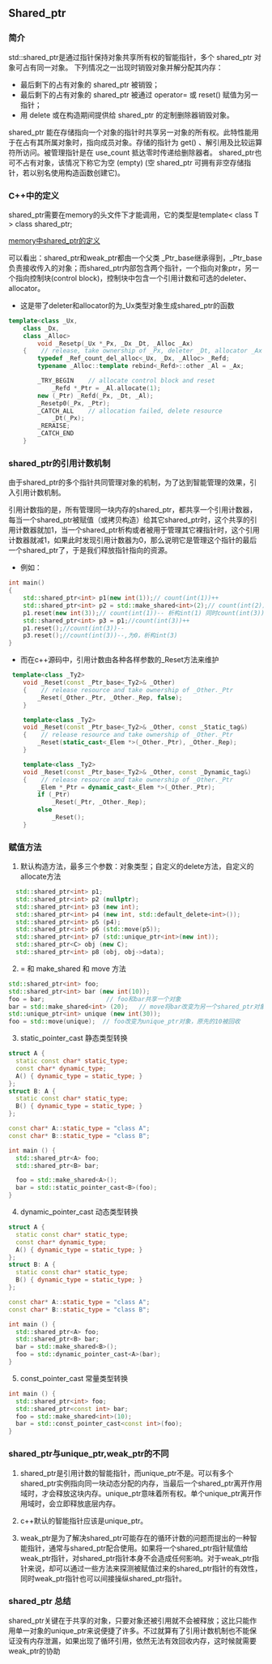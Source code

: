 ## Shared_ptr

### 简介

std::shared_ptr是通过指针保持对象共享所有权的智能指针，多个 shared_ptr 对象可占有同一对象。
下列情况之一出现时销毁对象并解分配其内存：
- 最后剩下的占有对象的 shared_ptr 被销毁；
- 最后剩下的占有对象的 shared_ptr 被通过 operator= 或 reset() 赋值为另一指针；
- 用 delete 或在构造期间提供给 shared_ptr 的定制删除器销毁对象。

shared_ptr 能在存储指向一个对象的指针时共享另一对象的所有权。此特性能用于在占有其所属对象时，指向成员对象。存储的指针为 get() 、解引用及比较运算符所访问。被管理指针是在 use_count 抵达零时传递给删除器者。
shared_ptr也可不占有对象，该情况下称它为空 (empty) (空 shared_ptr 可拥有非空存储指针，若以别名使用构造函数创建它)。

### C++中的定义

shared_ptr需要在memory的头文件下才能调用，它的类型是template< class T > class shared_ptr;

[memory中shared_ptr的定义](https://github.com/noirgif/ustc-compiler-pointer/blob/master/References/source_shared_ptr.cpp)

可以看出：shared_ptr和weak_ptr都由一个父类 _Ptr_base继承得到，_Ptr_base负责接收传入的对象；而shared_ptr内部包含两个指针，一个指向对象ptr，另一个指向控制块(control block)，控制块中包含一个引用计数和可选的deleter、allocator。

- 这是带了deleter和allocator的为_Ux类型对象生成shared_ptr的函数

``` c++
template<class _Ux,
    class _Dx,
    class _Alloc>
        void _Resetp(_Ux *_Px, _Dx _Dt, _Alloc _Ax)
    {    // release, take ownership of _Px, deleter _Dt, allocator _Ax
        typedef _Ref_count_del_alloc<_Ux, _Dx, _Alloc> _Refd;
        typename _Alloc::template rebind<_Refd>::other _Al = _Ax;

        _TRY_BEGIN    // allocate control block and reset
            _Refd *_Ptr = _Al.allocate(1);
        new (_Ptr) _Refd(_Px, _Dt, _Al);
        _Resetp0(_Px, _Ptr);
        _CATCH_ALL    // allocation failed, delete resource
            _Dt(_Px);
        _RERAISE;
        _CATCH_END
    }
```

### shared_ptr的引用计数机制

由于shared_ptr的多个指针共同管理对象的机制，为了达到智能管理的效果，引入引用计数机制。

引用计数指的是，所有管理同一块内存的shared_ptr，都共享一个引用计数器，每当一个shared_ptr被赋值（或拷贝构造）给其它shared_ptr时，这个共享的引用计数器就加1，当一个shared_ptr析构或者被用于管理其它裸指针时，这个引用计数器就减1，如果此时发现引用计数器为0，那么说明它是管理这个指针的最后一个shared_ptr了，于是我们释放指针指向的资源。

- 例如：

``` c++
int main()
{
    std::shared_ptr<int> p1(new int(1));// count(int(1))++
    std::shared_ptr<int> p2 = std::make_shared<int>(2);// count(int(2))++
    p1.reset(new int(3));// count(int(1))-- 析构int(1) 同时count(int(3))++
    std::shared_ptr<int> p3 = p1;//count(int(3))++
    p1.reset();//count(int(3))--
    p3.reset();//count(int(3))--,为0，析构int(3)
}
```

- 而在c++源码中，引用计数由各种各样参数的_Reset方法来维护

``` c++
 template<class _Ty2>
    void _Reset(const _Ptr_base<_Ty2>& _Other)
    {    // release resource and take ownership of _Other._Ptr
        _Reset(_Other._Ptr, _Other._Rep, false);
    }

    template<class _Ty2>
    void _Reset(const _Ptr_base<_Ty2>& _Other, const _Static_tag&)
    {    // release resource and take ownership of _Other._Ptr
        _Reset(static_cast<_Elem *>(_Other._Ptr), _Other._Rep);
    }

    template<class _Ty2>
    void _Reset(const _Ptr_base<_Ty2>& _Other, const _Dynamic_tag&)
    {    // release resource and take ownership of _Other._Ptr
        _Elem *_Ptr = dynamic_cast<_Elem *>(_Other._Ptr);
        if (_Ptr)
            _Reset(_Ptr, _Other._Rep);
        else
            _Reset();
    }

```

### 赋值方法

  1. 默认构造方法，最多三个参数：对象类型；自定义的delete方法，自定义的allocate方法

``` c++
  std::shared_ptr<int> p1;
  std::shared_ptr<int> p2 (nullptr);
  std::shared_ptr<int> p3 (new int);
  std::shared_ptr<int> p4 (new int, std::default_delete<int>()); 
  std::shared_ptr<int> p5 (p4);
  std::shared_ptr<int> p6 (std::move(p5));
  std::shared_ptr<int> p7 (std::unique_ptr<int>(new int));
  std::shared_ptr<C> obj (new C);
  std::shared_ptr<int> p8 (obj, obj->data);

```

  2. = 和 make_shared 和 move 方法

``` c++ 
std::shared_ptr<int> foo;
std::shared_ptr<int> bar (new int(10));
foo = bar;                 // foo和bar共享一个对象
bar = std::make_shared<int> (20);   // move将bar改变为另一个shared_ptr对象 
std::unique_ptr<int> unique (new int(30));
foo = std::move(unique);  // foo改变为unique_ptr对象，原先的10被回收
```
 
 3. static_pointer_cast 静态类型转换

``` c++
struct A {
  static const char* static_type;
  const char* dynamic_type;
  A() { dynamic_type = static_type; }
};
struct B: A {
  static const char* static_type;
  B() { dynamic_type = static_type; }
};

const char* A::static_type = "class A";
const char* B::static_type = "class B";

int main () {
  std::shared_ptr<A> foo;
  std::shared_ptr<B> bar;

  foo = std::make_shared<A>();
  bar = std::static_pointer_cast<B>(foo);
}
```

 4. dynamic_pointer_cast 动态类型转换

``` c++
struct A {
  static const char* static_type;
  const char* dynamic_type;
  A() { dynamic_type = static_type; }
};
struct B: A {
  static const char* static_type;
  B() { dynamic_type = static_type; }
};

const char* A::static_type = "class A";
const char* B::static_type = "class B";

int main () {
  std::shared_ptr<A> foo;
  std::shared_ptr<B> bar;
  bar = std::make_shared<B>();
  foo = std::dynamic_pointer_cast<A>(bar);
}
```

 5. const_pointer_cast 常量类型转换

``` c++
int main () {
  std::shared_ptr<int> foo;
  std::shared_ptr<const int> bar;
  foo = std::make_shared<int>(10);
  bar = std::const_pointer_cast<const int>(foo);
}
```

### shared_ptr与unique_ptr,weak_ptr的不同

 1. shared_ptr是引用计数的智能指针，而unique_ptr不是。可以有多个shared_ptr实例指向同一块动态分配的内存，当最后一个shared_ptr离开作用域时，才会释放这块内存。unique_ptr意味着所有权。单个unique_ptr离开作用域时，会立即释放底层内存。

 2. c++默认的智能指针应该是unique_ptr。

 3. weak_ptr是为了解决shared_ptr可能存在的循环计数的问题而提出的一种智能指针，通常与shared_ptr配合使用。如果将一个shared_ptr指针赋值给weak_ptr指针，对shared_ptr指针本身不会造成任何影响。对于weak_ptr指针来说，却可以通过一些方法来探测被赋值过来的shared_ptr指针的有效性，同时weak_ptr指针也可以间接操纵shared_ptr指针。

### shared_ptr 总结

shared_ptr关键在于共享的对象，只要对象还被引用就不会被释放；这比只能作用单一对象的unique_ptr来说便捷了许多。不过就算有了引用计数机制也不能保证没有内存泄漏，如果出现了循环引用，依然无法有效回收内存，这时候就需要weak_ptr的协助


